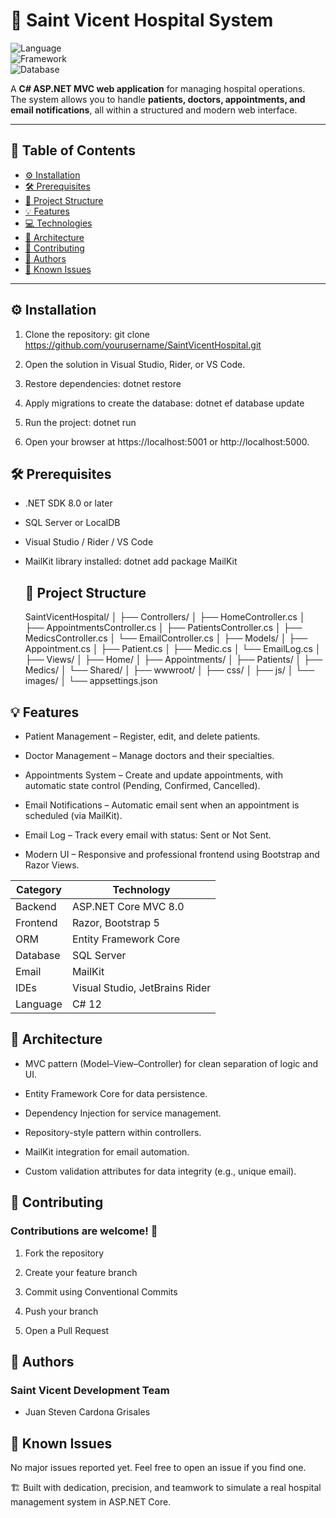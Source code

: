 # 🏥 Saint Vicent Hospital System

![Language](https://img.shields.io/badge/C%23-8.0-blueviolet)  
![Framework](https://img.shields.io/badge/ASP.NET%20Core-8.0-green)  
![Database](https://img.shields.io/badge/Entity%20Framework-Core-blue)  

A **C# ASP.NET MVC web application** for managing hospital operations.  
The system allows you to handle **patients, doctors, appointments, and email notifications**, all within a structured and modern web interface.

---

## 📑 Table of Contents
- [⚙️ Installation](#️-installation)  
- [🛠️ Prerequisites](#️-prerequisites)  
- [📂 Project Structure](#-project-structure)  
- [💡 Features](#-features)  
- [💻 Technologies](#-technologies)  
- [🧠 Architecture](#-architecture)  
- [🤝 Contributing](#-contributing)  
- [👥 Authors](#-authors)  
- [🐞 Known Issues](#-known-issues)  

---

## ⚙️ Installation

1. Clone the repository:
   git clone https://github.com/yourusername/SaintVicentHospital.git
   
2. Open the solution in Visual Studio, Rider, or VS Code.

3. Restore dependencies:
   dotnet restore

4. Apply migrations to create the database:
   dotnet ef database update

5. Run the project:
   dotnet run

6. Open your browser at https://localhost:5001 or http://localhost:5000.

## 🛠️ Prerequisites

- .NET SDK 8.0 or later

- SQL Server or LocalDB

- Visual Studio / Rider / VS Code

- MailKit library installed:
  dotnet add package MailKit

  ## 📂 Project Structure

  SaintVicentHospital/
│
├── Controllers/
│   ├── HomeController.cs
│   ├── AppointmentsController.cs
│   ├── PatientsController.cs
│   ├── MedicsController.cs
│   └── EmailController.cs
│
├── Models/
│   ├── Appointment.cs
│   ├── Patient.cs
│   ├── Medic.cs
│   └── EmailLog.cs
│
├── Views/
│   ├── Home/
│   ├── Appointments/
│   ├── Patients/
│   ├── Medics/
│   └── Shared/
│
├── wwwroot/
│   ├── css/
│   ├── js/
│   └── images/
│
└── appsettings.json

## 💡 Features

- Patient Management – Register, edit, and delete patients.

- Doctor Management – Manage doctors and their specialties.

- Appointments System – Create and update appointments, with automatic state control (Pending, Confirmed, Cancelled).

- Email Notifications – Automatic email sent when an appointment is scheduled (via MailKit).

- Email Log – Track every email with status: Sent or Not Sent.

- Modern UI – Responsive and professional frontend using Bootstrap and Razor Views.

| Category | Technology                     |
| -------- | ------------------------------ |
| Backend  | ASP.NET Core MVC 8.0           |
| Frontend | Razor, Bootstrap 5             |
| ORM      | Entity Framework Core          |
| Database | SQL Server                     |
| Email    | MailKit                        |
| IDEs     | Visual Studio, JetBrains Rider |
| Language | C# 12                          |

## 🧠 Architecture

- MVC pattern (Model–View–Controller) for clean separation of logic and UI.

- Entity Framework Core for data persistence.

- Dependency Injection for service management.

- Repository-style pattern within controllers.

- MailKit integration for email automation.

- Custom validation attributes for data integrity (e.g., unique email).

## 🤝 Contributing

### Contributions are welcome! 🚀

1. Fork the repository

2. Create your feature branch

3. Commit using Conventional Commits

4. Push your branch

5. Open a Pull Request

## 👥 Authors

### Saint Vicent Development Team

- Juan Steven Cardona Grisales

## 🐞 Known Issues

No major issues reported yet. Feel free to open an issue if you find one.

🏗️ Built with dedication, precision, and teamwork to simulate a real hospital management system in ASP.NET Core.
